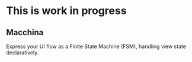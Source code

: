 # This is work in progress

Macchina
--------

Express your UI flow as a Finite State Machine (FSM), handling view state declaratively.
